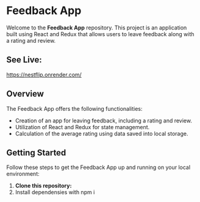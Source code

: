 # Feedback App

Welcome to the **Feedback App** repository. This project is an application built using React and Redux that allows users to leave feedback along with a rating and review.

## See Live: 
https://nestflip.onrender.com/

## Overview

The Feedback App offers the following functionalities:

- Creation of an app for leaving feedback, including a rating and review.
- Utilization of React and Redux for state management.
- Calculation of the average rating using data saved into local storage.

## Getting Started

Follow these steps to get the Feedback App up and running on your local environment:

1. **Clone this repository:**
2. Install dependensies with npm i
   
